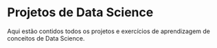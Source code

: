 # Projetos de Data Science

Aqui estão contidos todos os projetos e exercícios de aprendizagem de conceitos de Data Science.
